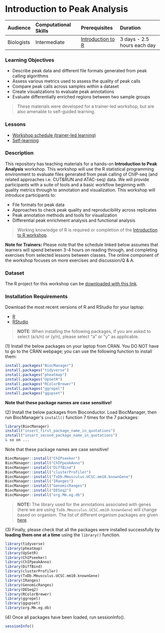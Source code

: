 # Introduction to Peak Analysis

| Audience | Computational Skills | Prerequisites | Duration |
:----------|:----------|:----------|:----------|
| Biologists | Intermediate | [Introduction to R](https://hbctraining.github.io/Intro-to-R-flipped/) | 3 days - 2.5 hours each day |


### Learning Objectives 
 * Describe peak data and different file formats generated from peak calling algorithms 
 * Assess various metrics used to assess the quality of peak calls
 * Compare peak calls across samples within a dataset
 * Create visualizations to evaluate peak annotations
 * Evaluate differentially enriched regions between two sample groups 

> These materials were developed for a trainer-led workshop, but are also amenable to self-guided learning.


### Lessons
* [Workshop schedule (trainer-led learning)](schedule/README.md)
* [Self-learning](schedule/self-learning.md)

### Description
This repository has teaching materials for a hands-on **Introduction to Peak Analysis** workshop. This workshop will use the R statistical programming environment to evaluate files generated from peak calling of ChIP-seq (and related approaches i.e. CUT&RUN and ATAC-seq) data. We will provide participants with a suite of tools and a basic workflow beginning with quality metrics through to annotation and visualization. This workshop will introduce participants to:

* File formats for peak data
* Approaches to check peak quality and reproducibility across replicates
* Peak annotation methods and tools for visualization
* Differential peak enrichment analysis and functional analysis

> Working knowledge of R is required or completion of the [Introduction to R workshop](https://hbctraining.github.io/Intro-to-R-flipped/). 

**Note for Trainers:** Please note that the schedule linked below assumes that learners will spend between 3-4 hours on reading through, and completing exercises from selected lessons between classes. The online component of the workshop focuses on more exercises and discussion/Q & A.


### Dataset 
The R project for this workshop can be [downloaded with this link](https://www.dropbox.com/scl/fi/s9mxwd7ttqgjt040m6bm2/Peak_analysis.zip?rlkey=ceqbv4pyx59jxsoa0xoh9l6kb&st=q7rlclil&dl=1).

### Installation Requirements 

Download the most recent versions of R and RStudio for your laptop:

 - [R](http://lib.stat.cmu.edu/R/CRAN/) 
 - [RStudio](https://www.rstudio.com/products/rstudio/download/#download)
 
> **NOTE**: When installing the following packages, if you are asked to select (a/s/n) or (y/n), please select “a” or "y" as applicable.

(1) Install the below packages on your laptop from CRAN. You DO NOT have to go to the CRAN webpage; you can use the following function to install them:


```r
install.packages("BiocManager")
install.packages("tidyverse")
install.packages("pheatmap")
install.packages("UpSetR")
install.packages("RColorBrewer")
install.packages("ggrepel")
install.packages("ggupset")
```

**Note that these package names are case sensitive!**


(2) Install the below packages from Bioconductor. Load BiocManager, then run BiocManager's `install()` function 7 times for the 7 packages:

```r
library(BiocManager)
install("insert_first_package_name_in_quotations")
install("insert_second_package_name_in_quotations")
& so on ...
```

Note that these package names are case sensitive!

```r
BiocManager::install("ChIPseeker")
BiocManager::install("ChIPpeakAnno")
BiocManager::install("DiffBind")
BiocManager::install("clusterProfiler")
BiocManager::install("TxDb.Mmusculus.UCSC.mm10.knownGene")
BiocManager::install("IRanges")
BiocManager::install("GenomicRanges")
BiocManager::install("DESeq2")
BiocManager::install("org.Mm.eg.db")
```

> **NOTE:** The library used for the annotations associated with genes (here we are using `TxDb.Mmusculus.UCSC.mm10.knownGene`) will change based on organism. The list of different organism packages are given [here](https://github.com/hbctraining/Training-modules/raw/master/DGE-functional-analysis/img/available_annotations.png).

(3) Finally, please check that all the packages were installed successfully by **loading them one at a time** using the `library()` function.  

```r
library(tidyverse)
library(pheatmap)
library(UpSetR)
library(ChIPseeker)
library(ChIPpeakAnno)
library(DiffBind)
library(clusterProfiler)
library(TxDb.Mmusculus.UCSC.mm10.knownGene)
library(IRanges)
library(GenomicRanges)
library(DESeq2)
library(RColorBrewer)
library(ggrepel)
library(ggupset)
library(org.Mm.eg.db)
```

(4) Once all packages have been loaded, run sessionInfo().  

```r
sessionInfo()
```
